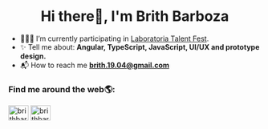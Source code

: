 <h1 align="center">Hi there👋, I'm Brith Barboza</h1>

* 👩🏻‍💻 I’m currently participating in [Laboratoria Talent Fest](https://www.linkedin.com/showcase/laboratoria-talent-fest/).
* ✨ Tell me about: **Angular, TypeScript, JavaScript, UI/UX and prototype design.**
* 📬 How to reach me **brith.19.04@gmail.com**

<h3 align="left">Find me around the web🌎:</h3>
<p align="left">
<a href="https://www.linkedin.com/in/briggtte-almendra-barboza-nieto-539186168/" target="blank"><img align="center" src="https://raw.githubusercontent.com/rahuldkjain/github-profile-readme-generator/master/src/images/icons/Social/linked-in-alt.svg" alt="brithbarboza" height="30" width="40" /></a>
<a href="https://www.instagram.com/brith.almendra/?hl=es-la" target="blank"><img align="center" src="https://raw.githubusercontent.com/rahuldkjain/github-profile-readme-generator/master/src/images/icons/Social/instagram.svg" alt="brithbarboza" height="30" width="40" /></a>
</p>
